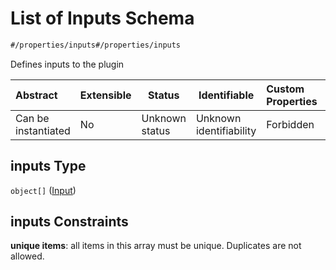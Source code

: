 # List of Inputs Schema

```txt
#/properties/inputs#/properties/inputs
```

Defines inputs to the plugin


| Abstract            | Extensible | Status         | Identifiable            | Custom Properties | Additional Properties | Access Restrictions | Defined In                                                                  |
| :------------------ | ---------- | -------------- | ----------------------- | :---------------- | --------------------- | ------------------- | --------------------------------------------------------------------------- |
| Can be instantiated | No         | Unknown status | Unknown identifiability | Forbidden         | Allowed               | none                | [wipp-plugin.schema.json\*](wipp-plugin.schema.json "open original schema") |

## inputs Type

`object[]` ([Input](wipp-plugin-properties-list-of-inputs-input.md))

## inputs Constraints

**unique items**: all items in this array must be unique. Duplicates are not allowed.
